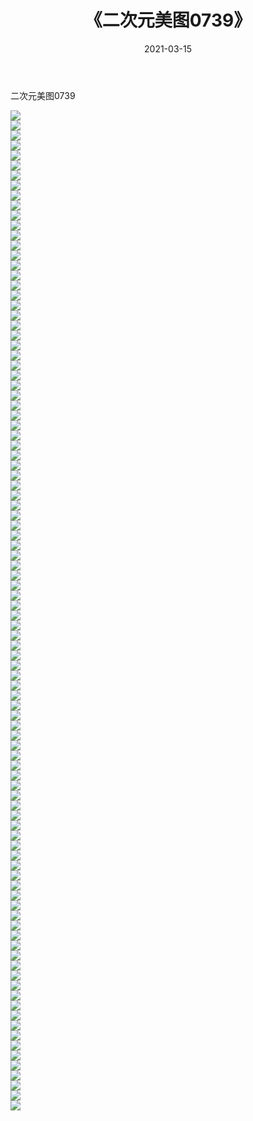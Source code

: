 ﻿---
layout: post
title:  《二次元美图0739》
date:   2021-03-15
img: http://imgx.orgx.ga/二次元/2021/二次元美图0739/000.jpg
categories: [美女, 清纯, 唯美]
---

二次元美图0739

 ![](http://imgx.orgx.ga/二次元/2021/二次元美图0739/001.png) <br>![](http://imgx.orgx.ga/二次元/2021/二次元美图0739/002.png) <br>![](http://imgx.orgx.ga/二次元/2021/二次元美图0739/003.png) <br>![](http://imgx.orgx.ga/二次元/2021/二次元美图0739/004.png) <br>![](http://imgx.orgx.ga/二次元/2021/二次元美图0739/005.png) <br>![](http://imgx.orgx.ga/二次元/2021/二次元美图0739/006.png) <br>![](http://imgx.orgx.ga/二次元/2021/二次元美图0739/007.png) <br>![](http://imgx.orgx.ga/二次元/2021/二次元美图0739/008.png) <br>![](http://imgx.orgx.ga/二次元/2021/二次元美图0739/009.png) <br>![](http://imgx.orgx.ga/二次元/2021/二次元美图0739/010.png) <br>![](http://imgx.orgx.ga/二次元/2021/二次元美图0739/011.png) <br>![](http://imgx.orgx.ga/二次元/2021/二次元美图0739/012.png) <br>![](http://imgx.orgx.ga/二次元/2021/二次元美图0739/013.png) <br>![](http://imgx.orgx.ga/二次元/2021/二次元美图0739/014.png) <br>![](http://imgx.orgx.ga/二次元/2021/二次元美图0739/015.png) <br>![](http://imgx.orgx.ga/二次元/2021/二次元美图0739/016.png) <br>![](http://imgx.orgx.ga/二次元/2021/二次元美图0739/017.png) <br>![](http://imgx.orgx.ga/二次元/2021/二次元美图0739/018.png) <br>![](http://imgx.orgx.ga/二次元/2021/二次元美图0739/019.png) <br>![](http://imgx.orgx.ga/二次元/2021/二次元美图0739/020.png) <br>![](http://imgx.orgx.ga/二次元/2021/二次元美图0739/021.png) <br>![](http://imgx.orgx.ga/二次元/2021/二次元美图0739/022.png) <br>![](http://imgx.orgx.ga/二次元/2021/二次元美图0739/023.png) <br>![](http://imgx.orgx.ga/二次元/2021/二次元美图0739/024.png) <br>![](http://imgx.orgx.ga/二次元/2021/二次元美图0739/025.png) <br>![](http://imgx.orgx.ga/二次元/2021/二次元美图0739/026.png) <br>![](http://imgx.orgx.ga/二次元/2021/二次元美图0739/027.png) <br>![](http://imgx.orgx.ga/二次元/2021/二次元美图0739/028.png) <br>![](http://imgx.orgx.ga/二次元/2021/二次元美图0739/029.png) <br>![](http://imgx.orgx.ga/二次元/2021/二次元美图0739/030.png) <br>![](http://imgx.orgx.ga/二次元/2021/二次元美图0739/031.png) <br>![](http://imgx.orgx.ga/二次元/2021/二次元美图0739/032.png) <br>![](http://imgx.orgx.ga/二次元/2021/二次元美图0739/033.png) <br>![](http://imgx.orgx.ga/二次元/2021/二次元美图0739/034.png) <br>![](http://imgx.orgx.ga/二次元/2021/二次元美图0739/035.png) <br>![](http://imgx.orgx.ga/二次元/2021/二次元美图0739/036.png) <br>![](http://imgx.orgx.ga/二次元/2021/二次元美图0739/037.png) <br>![](http://imgx.orgx.ga/二次元/2021/二次元美图0739/038.png) <br>![](http://imgx.orgx.ga/二次元/2021/二次元美图0739/039.png) <br>![](http://imgx.orgx.ga/二次元/2021/二次元美图0739/040.png) <br>![](http://imgx.orgx.ga/二次元/2021/二次元美图0739/041.png) <br>![](http://imgx.orgx.ga/二次元/2021/二次元美图0739/042.png) <br>![](http://imgx.orgx.ga/二次元/2021/二次元美图0739/043.png) <br>![](http://imgx.orgx.ga/二次元/2021/二次元美图0739/044.png) <br>![](http://imgx.orgx.ga/二次元/2021/二次元美图0739/045.png) <br>![](http://imgx.orgx.ga/二次元/2021/二次元美图0739/046.png) <br>![](http://imgx.orgx.ga/二次元/2021/二次元美图0739/047.png) <br>![](http://imgx.orgx.ga/二次元/2021/二次元美图0739/048.png) <br>![](http://imgx.orgx.ga/二次元/2021/二次元美图0739/049.png) <br>![](http://imgx.orgx.ga/二次元/2021/二次元美图0739/050.png) <br>![](http://imgx.orgx.ga/二次元/2021/二次元美图0739/051.png) <br>![](http://imgx.orgx.ga/二次元/2021/二次元美图0739/052.png) <br>![](http://imgx.orgx.ga/二次元/2021/二次元美图0739/053.png) <br>![](http://imgx.orgx.ga/二次元/2021/二次元美图0739/054.png) <br>![](http://imgx.orgx.ga/二次元/2021/二次元美图0739/055.png) <br>![](http://imgx.orgx.ga/二次元/2021/二次元美图0739/056.png) <br>![](http://imgx.orgx.ga/二次元/2021/二次元美图0739/057.png) <br>![](http://imgx.orgx.ga/二次元/2021/二次元美图0739/058.png) <br>![](http://imgx.orgx.ga/二次元/2021/二次元美图0739/059.png) <br>![](http://imgx.orgx.ga/二次元/2021/二次元美图0739/060.png) <br>![](http://imgx.orgx.ga/二次元/2021/二次元美图0739/061.png) <br>![](http://imgx.orgx.ga/二次元/2021/二次元美图0739/062.png) <br>![](http://imgx.orgx.ga/二次元/2021/二次元美图0739/063.png) <br>![](http://imgx.orgx.ga/二次元/2021/二次元美图0739/064.png) <br>![](http://imgx.orgx.ga/二次元/2021/二次元美图0739/065.png) <br>![](http://imgx.orgx.ga/二次元/2021/二次元美图0739/066.png) <br>![](http://imgx.orgx.ga/二次元/2021/二次元美图0739/067.png) <br>![](http://imgx.orgx.ga/二次元/2021/二次元美图0739/068.png) <br>![](http://imgx.orgx.ga/二次元/2021/二次元美图0739/069.png) <br>![](http://imgx.orgx.ga/二次元/2021/二次元美图0739/070.png) <br>![](http://imgx.orgx.ga/二次元/2021/二次元美图0739/071.png) <br>![](http://imgx.orgx.ga/二次元/2021/二次元美图0739/072.png) <br>![](http://imgx.orgx.ga/二次元/2021/二次元美图0739/073.png) <br>![](http://imgx.orgx.ga/二次元/2021/二次元美图0739/074.png) <br>![](http://imgx.orgx.ga/二次元/2021/二次元美图0739/075.png) <br>![](http://imgx.orgx.ga/二次元/2021/二次元美图0739/076.png) <br>![](http://imgx.orgx.ga/二次元/2021/二次元美图0739/077.png) <br>![](http://imgx.orgx.ga/二次元/2021/二次元美图0739/078.png) <br>![](http://imgx.orgx.ga/二次元/2021/二次元美图0739/079.png) <br>![](http://imgx.orgx.ga/二次元/2021/二次元美图0739/080.png) <br>![](http://imgx.orgx.ga/二次元/2021/二次元美图0739/081.png) <br>![](http://imgx.orgx.ga/二次元/2021/二次元美图0739/082.png) <br>![](http://imgx.orgx.ga/二次元/2021/二次元美图0739/083.png) <br>![](http://imgx.orgx.ga/二次元/2021/二次元美图0739/084.png) <br>![](http://imgx.orgx.ga/二次元/2021/二次元美图0739/085.png) <br>![](http://imgx.orgx.ga/二次元/2021/二次元美图0739/086.png) <br>![](http://imgx.orgx.ga/二次元/2021/二次元美图0739/087.png) <br>![](http://imgx.orgx.ga/二次元/2021/二次元美图0739/088.png) <br>![](http://imgx.orgx.ga/二次元/2021/二次元美图0739/089.png) <br>![](http://imgx.orgx.ga/二次元/2021/二次元美图0739/090.png) <br>![](http://imgx.orgx.ga/二次元/2021/二次元美图0739/091.png) <br>![](http://imgx.orgx.ga/二次元/2021/二次元美图0739/092.png) <br>![](http://imgx.orgx.ga/二次元/2021/二次元美图0739/093.png) <br>![](http://imgx.orgx.ga/二次元/2021/二次元美图0739/094.png) <br>![](http://imgx.orgx.ga/二次元/2021/二次元美图0739/095.png) <br>![](http://imgx.orgx.ga/二次元/2021/二次元美图0739/096.png) <br>![](http://imgx.orgx.ga/二次元/2021/二次元美图0739/097.png) <br>![](http://imgx.orgx.ga/二次元/2021/二次元美图0739/098.png) <br>![](http://imgx.orgx.ga/二次元/2021/二次元美图0739/099.png) <br>![](http://imgx.orgx.ga/二次元/2021/二次元美图0739/100.png) <br>